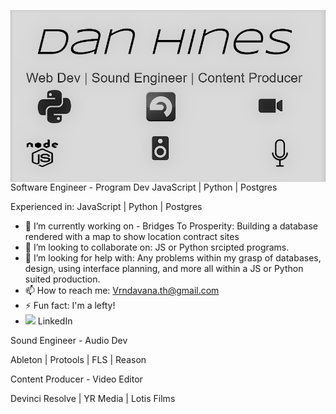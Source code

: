 <img src="Imgs/Github banner.png"
     alt="Banner"
     style="float: left; margin-right: 10px;" />
     

Software Engineer - Program Dev
JavaScript | Python | Postgres 

Experienced in:
JavaScript | Python | Postgres 

- 🔭 I’m currently working on - Bridges To Prosperity: Building a database rendered with a map to show location contract sites
- 👯 I’m looking to collaborate on: JS or Python srcipted programs.
- 🤔 I’m looking for help with: Any problems within my grasp of databases, design, using interface planning, and more all within a JS or Python suited production.
- 📫 How to reach me: Vrndavana.th@gmail.com
- ⚡ Fun fact: I'm a lefty!
- <a href="https://www.linkedin.com/in/vrndavana-hines-3a4329176/"><img height="30" src="https://github.com/WaylonWalker/WaylonWalker/blob/main/icon/linkedin.png?raw=true"></a>
LinkedIn 


Sound Engineer - Audio Dev

Ableton | Protools | FLS | Reason

Content Producer - Video Editor

Devinci Resolve | YR Media | Lotis Films
